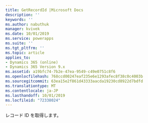 ```yaml
---
title: GetRecordId |Microsoft Docs
description: ''
keywords: ''
ms.author: nabuthuk
manager: kvivek
ms.date: 10/01/2019
ms.service: powerapps
ms.suite: ''
ms.tgt_pltfrm: ''
ms.topic: article
applies_to:
- Dynamics 365 (online)
- Dynamics 365 Version 9.x
ms.assetid: a19bfc74-7b2e-47ea-9549-c49e0751c8f6
ms.openlocfilehash: 768ccd00247eaf235e6e1293afec8f38c0c4003b
ms.sourcegitcommit: 63ea15e2f861d43333aacda19230cd8922d7bdfd
ms.translationtype: MT
ms.contentlocale: ja-JP
ms.lasthandoff: 10/01/2019
ms.locfileid: "72338024"
---
```

レコード ID を取得します。
